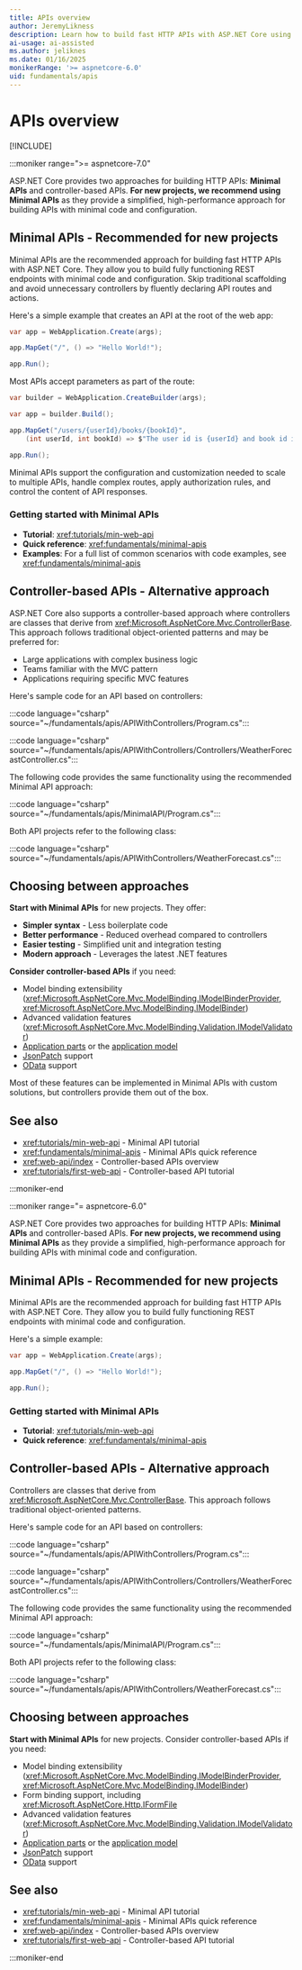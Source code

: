 ```yaml
---
title: APIs overview
author: JeremyLikness
description: Learn how to build fast HTTP APIs with ASP.NET Core using Minimal APIs, the recommended approach for new projects.
ai-usage: ai-assisted
ms.author: jeliknes
ms.date: 01/16/2025
monikerRange: '>= aspnetcore-6.0'
uid: fundamentals/apis
---
```


# APIs overview

[!INCLUDE[](~/includes/not-latest-version.md)]

 :::moniker range=">= aspnetcore-7.0"

ASP.NET Core provides two approaches for building HTTP APIs: **Minimal APIs** and controller-based APIs. **For new projects, we recommend using Minimal APIs** as they provide a simplified, high-performance approach for building APIs with minimal code and configuration.

## Minimal APIs - Recommended for new projects

Minimal APIs are the recommended approach for building fast HTTP APIs with ASP.NET Core. They allow you to build fully functioning REST endpoints with minimal code and configuration. Skip traditional scaffolding and avoid unnecessary controllers by fluently declaring API routes and actions.

Here's a simple example that creates an API at the root of the web app:

```csharp
var app = WebApplication.Create(args);

app.MapGet("/", () => "Hello World!");

app.Run();
```

Most APIs accept parameters as part of the route:

```csharp 
var builder = WebApplication.CreateBuilder(args);

var app = builder.Build();

app.MapGet("/users/{userId}/books/{bookId}", 
    (int userId, int bookId) => $"The user id is {userId} and book id is {bookId}");

app.Run();
```

Minimal APIs support the configuration and customization needed to scale to multiple APIs, handle complex routes, apply authorization rules, and control the content of API responses.

### Getting started with Minimal APIs

* **Tutorial**: <xref:tutorials/min-web-api>
* **Quick reference**: <xref:fundamentals/minimal-apis>
* **Examples**: For a full list of common scenarios with code examples, see <xref:fundamentals/minimal-apis>

## Controller-based APIs - Alternative approach

ASP.NET Core also supports a controller-based approach where controllers are classes that derive from <xref:Microsoft.AspNetCore.Mvc.ControllerBase>. This approach follows traditional object-oriented patterns and may be preferred for:

* Large applications with complex business logic
* Teams familiar with the MVC pattern
* Applications requiring specific MVC features

Here's sample code for an API based on controllers:

:::code language="csharp" source="~/fundamentals/apis/APIWithControllers/Program.cs":::

:::code language="csharp" source="~/fundamentals/apis/APIWithControllers/Controllers/WeatherForecastController.cs":::

The following code provides the same functionality using the recommended Minimal API approach:

:::code language="csharp" source="~/fundamentals/apis/MinimalAPI/Program.cs":::

Both API projects refer to the following class:

:::code language="csharp" source="~/fundamentals/apis/APIWithControllers/WeatherForecast.cs":::

## Choosing between approaches

**Start with Minimal APIs** for new projects. They offer:

* **Simpler syntax** - Less boilerplate code
* **Better performance** - Reduced overhead compared to controllers
* **Easier testing** - Simplified unit and integration testing
* **Modern approach** - Leverages the latest .NET features

**Consider controller-based APIs** if you need:

* Model binding extensibility (<xref:Microsoft.AspNetCore.Mvc.ModelBinding.IModelBinderProvider>, <xref:Microsoft.AspNetCore.Mvc.ModelBinding.IModelBinder>)
* Advanced validation features (<xref:Microsoft.AspNetCore.Mvc.ModelBinding.Validation.IModelValidator>)
* [Application parts](xref:mvc/extensibility/app-parts) or the [application model](xref:mvc/controllers/application-model)
* [JsonPatch](https://www.nuget.org/packages/Microsoft.AspNetCore.JsonPatch/) support
* [OData](https://www.nuget.org/packages/Microsoft.AspNetCore.OData/) support

Most of these features can be implemented in Minimal APIs with custom solutions, but controllers provide them out of the box.

## See also

* <xref:tutorials/min-web-api> - Minimal API tutorial
* <xref:fundamentals/minimal-apis> - Minimal APIs quick reference
* <xref:web-api/index> - Controller-based APIs overview
* <xref:tutorials/first-web-api> - Controller-based API tutorial

:::moniker-end

:::moniker range="= aspnetcore-6.0"

ASP.NET Core provides two approaches for building HTTP APIs: **Minimal APIs** and controller-based APIs. **For new projects, we recommend using Minimal APIs** as they provide a simplified, high-performance approach for building APIs with minimal code and configuration.

## Minimal APIs - Recommended for new projects

Minimal APIs are the recommended approach for building fast HTTP APIs with ASP.NET Core. They allow you to build fully functioning REST endpoints with minimal code and configuration.

Here's a simple example:

```csharp
var app = WebApplication.Create(args);

app.MapGet("/", () => "Hello World!");

app.Run();
```

### Getting started with Minimal APIs

* **Tutorial**: <xref:tutorials/min-web-api>
* **Quick reference**: <xref:fundamentals/minimal-apis>

## Controller-based APIs - Alternative approach

Controllers are classes that derive from <xref:Microsoft.AspNetCore.Mvc.ControllerBase>. This approach follows traditional object-oriented patterns.

Here's sample code for an API based on controllers:

:::code language="csharp" source="~/fundamentals/apis/APIWithControllers/Program.cs":::

:::code language="csharp" source="~/fundamentals/apis/APIWithControllers/Controllers/WeatherForecastController.cs":::

The following code provides the same functionality using the recommended Minimal API approach:

:::code language="csharp" source="~/fundamentals/apis/MinimalAPI/Program.cs":::

Both API projects refer to the following class:

:::code language="csharp" source="~/fundamentals/apis/APIWithControllers/WeatherForecast.cs":::

## Choosing between approaches

**Start with Minimal APIs** for new projects. Consider controller-based APIs if you need:

* Model binding extensibility (<xref:Microsoft.AspNetCore.Mvc.ModelBinding.IModelBinderProvider>, <xref:Microsoft.AspNetCore.Mvc.ModelBinding.IModelBinder>)
* Form binding support, including <xref:Microsoft.AspNetCore.Http.IFormFile>
* Advanced validation features (<xref:Microsoft.AspNetCore.Mvc.ModelBinding.Validation.IModelValidator>)
* [Application parts](xref:mvc/extensibility/app-parts) or the [application model](xref:mvc/controllers/application-model)
* [JsonPatch](https://www.nuget.org/packages/Microsoft.AspNetCore.JsonPatch/) support
* [OData](https://www.nuget.org/packages/Microsoft.AspNetCore.OData/) support

## See also

* <xref:tutorials/min-web-api> - Minimal API tutorial
* <xref:fundamentals/minimal-apis> - Minimal APIs quick reference
* <xref:web-api/index> - Controller-based APIs overview
* <xref:tutorials/first-web-api> - Controller-based API tutorial

:::moniker-end
